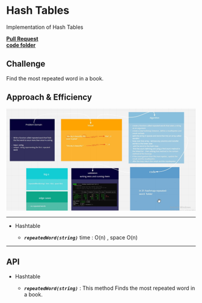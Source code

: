 # Hash Tables

Implementation of Hash Tables

[**Pull Request**](https://github.com/hibasalem/data-structures-and-algorithms/pull/50)  
[**code folder**](https://github.com/hibasalem/data-structures-and-algorithms/tree/main/javascript/31-hashmap-repeated-word)

## Challenge

Find the most repeated word in a book.

## Approach & Efficiency

![hashtables](cc31.jpg)

---

- Hashtable

  - **_`repeatedWord(string)`_** time : O(n) , space O(n)

---

## API

- Hashtable

  - **_`repeatedWord(string)`_** : This method Finds the most repeated word in a book.
